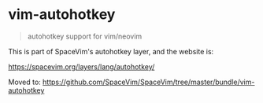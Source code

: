 # vim-autohotkey

> autohotkey support for vim/neovim

This is part of SpaceVim's autohotkey layer, and the website is:

https://spacevim.org/layers/lang/autohotkey/

Moved to: https://github.com/SpaceVim/SpaceVim/tree/master/bundle/vim-autohotkey
